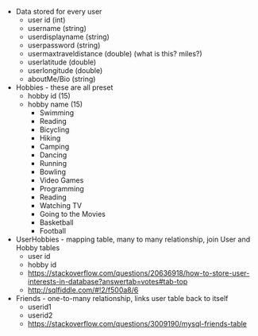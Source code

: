 - Data stored for every user
  - user id (int)
  - username (string)
  - userdisplayname (string)
  - userpassword (string)
  - usermaxtraveldistance (double) (what is this? miles?)
  - userlatitude (double)
  - userlongitude (double)
  - aboutMe/Bio (string)
- Hobbies - these are all preset 
  - hobby id (15)
  - hobby name (15)
    - Swimming 
    - Reading  
    - Bicycling 
    - Hiking 
    - Camping  
    - Dancing  
    - Running  
    - Bowling 
    - Video Games   
    - Programming  
    -  Reading  
    - Watching TV   
    - Going to the Movies       
    - Basketball 
    - Football
- UserHobbies - mapping table, many to many relationship, join User and Hobby tables
  - user id
  - hobby id
  - <https://stackoverflow.com/questions/20636918/how-to-store-user-interests-in-database?answertab=votes#tab-top>
  - <http://sqlfiddle.com/#!2/f500a8/6>
- Friends - one-to-many relationship, links user table back to itself
  - userid1
  - userid2
  - <https://stackoverflow.com/questions/3009190/mysql-friends-table>

